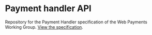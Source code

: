
# Payment handler API

Repository for the Payment Handler specification of the Web Payments Working Group. [View the specification](https://w3c.github.io/webpayments-payment-handler/).
